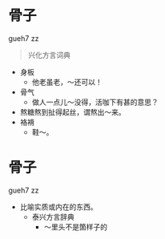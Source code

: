 # 骨子
gueh7 zz
> 兴化方言词典
- 身板
  - 他老虽老，～还可以！
- 骨气
  - 做人一点儿～没得，活咖下有甚的意思？
- 熬糖熬到扯得起丝，谓熬出～来。
- 袼褙
  - 鞋～。

# 骨子
gueh7 zz
+ 比喻实质或内在的东西。
  * 泰兴方言辞典
    - ～里头不是箇样子的
